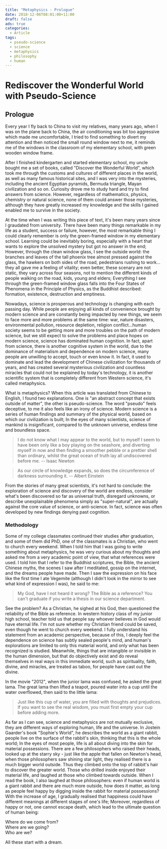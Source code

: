 ```yaml
---
title: "Metaphysics - Prologue"
date: 2018-12-06T08:01:00+11:00
draft: false
ads: true
categories:
  - Article
tags:
  - pseudo-science
  - science
  - metaphysics
  - philosophy
  - human
---
```


# Rediscover the Wonderful World with Pseudo-Science

## Prologue

Every year I fly back to China to visit my relatives, many years ago, when I was on the plane back to China, the air conditioning was bit too aggressive which made me uncomfortable, I tried to find something to divert my attention and then noticed the small round window next to me, it reminds me of the windows in the classroom of my elementary school, with green wooden window frame.

After I finished kindergarten and started elementary school, my uncle bought me a set of books, called "Discover the Wonderful World", which took me through the customs and cultures of different places in the world, as well as many famous historical sites, and I was very into the mysteries, including the ancient Egyptian pyramids, Bermuda triangle, Mayan civilization and so on. Curiosity drove me to study hard and try to find answers from science. However, regardless of mathematics, physics, chemistry or natural science, none of them could answer those mysteries, although they have greatly increased my knowledge and the skills I gained enabled me to survive in the society.

At the time when I was writing this piece of text, it's been many years since I graudated from university. There have been many things remarkable in my life as a student, success or failure, however, the most remarkable thing I could clearly remember is only the green-framed window in my elementary school. Learning could be inevitably boring, especially with a heart that wants to explore the unsolved mystery but got no answer in the end; However, through the clean window glass, I see the outside world: the branches and leaves of the tall phoenix tree almost pressed against the glass, the hawkers on both sides of the road, pedestrians rushing to work…they all gave me a feeling of vitality; even better, these scenary are not static, they vary across four seasons, not to mention the different kinds of people walking on the road, kids, young and elders; Everything I see through the green-framed window glass falls into the Four States of Phenomena in the Principle of Physics, as the Buddhist described: formation, existence, destruction and emptiness.

Nowadays, science is prosperous and technology is changing with each passing day. While people are enjoying all kinds of convenience brought by modern science and are constantly being impacted by new things, we seem to face more and more problems at the same time: war, nature disasters, environmental pollution, resource depletion, religion conflict…human society seems to be getting more and more troubles on the path of modern science, but we still expect to solve the problems and place hopes on modern science, science has dominated human cognition. In fact, apart from science, there is another cognitive system in the world, due to the dominance of materialism and dependence on modern science, many people are unwilling to accept, touch or even know it. In fact, it used to dominate and lead the development of Chinese civilization for thousands of years, and has created several mysterious civilization and countless miracles that could not be explained by today's technology, it is another scientific system that is completely different from Western science, it's called metaphysics.

What is metaphysics? When this article was translated from Chinese to English, I found two explanations. One is "an abstract concept that exists outside of matter", the other is pseudo-science. The word "pseudo" feels deceptive, to me it also feels like an irony of science. Modern science is a series of human findings and summary of the physical world, based on which our civilization is built; In the eyes of many scientists, science of mankind is insignificant, compared to the unknown universe, endless time and boundless space.

> I do not know what I may appear to the world, but to myself I seem to have been only like a boy playing on the seashore, and diverting myself in now and then finding a smoother pebble or a prettier shell than ordinary, whilst the great ocean of truth lay all undiscovered before me. -- Isaac Newton
  
> As our circle of knowledge expands, so does the circumference of darkness surrounding it. -- Albert Einstein

From the stories of many great scientists, it's not hard to conclude: the exploration of science and discovery of the world are endless, consider what's been discovered so far as universal truth, disregard unknowns, or describe unexplainable phenomena simply as "super-natural", are actually against the core value of science, or anti-science. In fact, science was often developed by new findings denying past cognition.

### Methodology

Some of my college classmates continued their studies after graduation, and some of them did PhD, one of the classmates is a Christian, who went to church every weekend. When I told him that I was going to write something about metaphysics, he was very curious about my thoughts and asked me from a very academic point of view, that what references were used. I told him that I refer to the Buddhist scriptures, the Bible, the ancient Chinese myths, the scenes I saw after I meditated, gossip on the internet, and the dreams people have made. Then I saw the expression on his face like the first time I ate Vegemite (although I didn't look in the mirror to see what kind of expression I was), he said to me:

> My God, have I not heard it wrong? The Bible as a reference? You can't graduate if you write a thesis in our science department.

See the problem? As a Christian, he sighed at his God, then questioned the reliability of the Bible as reference. In western history class of my junior high school, teacher told us that people say whoever believes in God would have eternal life. I'm not sure whether my Christian friend could be saved, even though he went to church every weekend. I fully understand his statement from an academic perspective, because of this, I deeply feel the dependence on science has subtly sealed people's mind, and human's explorations are limited to only this material world, and only what has been recognized is studied. Meanwhile, things that are intangible or invisible in the human dimension, but that do objectively exist and do reveal themselves in real ways in this immediate world, such as spirituality, faith, divine, and miracles, are treated as taboo, for people have cast out the divine.

In the movie "2012", when the junior lama was confused, he asked the great lama. The great lama then lifted a teapot, poured water into a cup until the water overflowed, then said to the little lama:

> Just like this cup of water, you are filled with thoughts and prejudices. If you want to see the real wisdom, you must first empty your cup before adding more.

As far as I can see, science and metaphysics are not mutually exclusive, they are different ways of exploring human, life and the universe. In Jostein Gaarder's book "Sophie's World", he describes the world as a giant rabbit, people live on the surface of the rabbit's skin, thinking that this is the whole world; In the eyes of most people, life is all about diving into the skin for material possessions. There are a few philosophers who raised their heads, looked up at the starry sky - just like the apple that fallen on Newton's head, when those philosophers saw shining star light, they realised there is a much bigger world outside. Thus they climbed onto the top of rabbit's hair to discover the greater world. Those who drilled inside enjoyed their material life, and laughed at those who climbed towards outside. When I read the book, I also laughed at those philosophers: even if human world is a giant rabbit and there are much more outside, how does it matter, as long as people feel happy by digging inside the rabbit for material possessions? With the increase of age, I gradually realised that happiness could have different meanings at different stages of one's life; Moreover, regardless of happy or not, one cannot escape death, which lead to the ultimate question of human being:

Where do we come from?  
Where are we going?  
Who are we?  

All these start with a dream.

